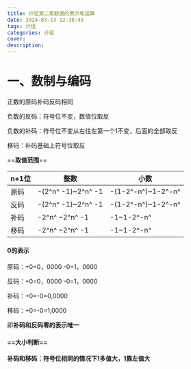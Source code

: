 ```yaml
---
title: 计组第二章数据的表示和运算
date: 2024-03-13 12:38:45
tags: 计组
categories: 计组
cover:
description:
---
```




# 一、数制与编码

正数的原码补码反码相同

负数的反码：符号位不变，数值位取反

负数的补码：符号位不变从右往左第一个1不变，后面的全部取反

移码：补码基础上符号位取反

==**取值范围**==

| n+1位 | 整数               | 小数               |
| ----- | ------------------ | ------------------ |
| 原码  | -(2^n^ -1)~2^n^ -1 | -(1-2^-n^)~1-2^-n^ |
| 反码  | -(2^n^ -1)~2^n^ -1 | -(1-2^-n^)~1-2^-n^ |
| 补码  | -2^n^ ~2^n^ -1     | -1~1-2^-n^         |
| 移码  | -2^n^ ~2^n^ -1     | -1~1-2^-n^         |

#### 0的表示

原码：+0=0，0000	-0=1，0000

反码：+0=0，0000	-0=1，0000

补码：+0=-0=0,0000

移码：+0=-0=1,0000

即**补码和反码零的表示唯一**

#### ==大小判断==

**补码和移码：符号位相同的情况下1多值大，1靠左值大**
